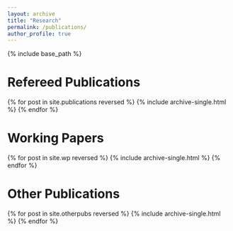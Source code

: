 ```yaml
---
layout: archive
title: "Research"
permalink: /publications/
author_profile: true
---
```



{% include base_path %}

Refereed Publications
=======

{% for post in site.publications reversed %}
  {% include archive-single.html %}
{% endfor %}

Working Papers
=======

{% for post in site.wp reversed %}
  {% include archive-single.html %}
{% endfor %}

Other Publications
=======

{% for post in site.otherpubs reversed %}
  {% include archive-single.html %}
{% endfor %}